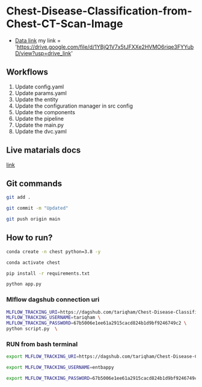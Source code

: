 # Chest-Disease-Classification-from-Chest-CT-Scan-Image

 - [Data link](https://drive.google.com/file/d/1z0mreUtRmR-P-magILsDR3T7M6IkGXtY/view?usp=sharing)
 my link = 'https://drive.google.com/file/d/1YBjQ1V7x5tJFXXe2HVMO6riqe3FYYubD/view?usp=drive_link'

## Workflows

1. Update config.yaml
2. Update params.yaml
3. Update the entity
4. Update the configuration manager in src config
5. Update the components
6. Update the pipeline 
7. Update the main.py
8. Update the dvc.yaml 



## Live matarials docs

[link](https://docs.google.com/document/d/1UFiHnyKRqgx8Lodsvdzu58LbVjdWHNf-uab2WmhE0A4/edit?usp=sharing)


## Git commands

```bash
git add .

git commit -m "Updated"

git push origin main
```

## How to run?

```bash
conda create -n chest python=3.8 -y
```

```bash
conda activate chest
```

```bash
pip install -r requirements.txt
```

```bash
python app.py
```

### Mlflow dagshub connection uri

```bash
MLFLOW_TRACKING_URI=https://dagshub.com/tariqham/Chest-Disease-Classification.mlflow \
MLFLOW_TRACKING_USERNAME=tariqham \
MLFLOW_TRACKING_PASSWORD=67b5006e1ee61a2915cacd824b1d9bf9246749c2 \
python script.py  \

```


### RUN from bash terminal

```bash
export MLFLOW_TRACKING_URI=https://dagshub.com/tariqham/Chest-Disease-Classification.mlflow \

export MLFLOW_TRACKING_USERNAME=entbappy 

export MLFLOW_TRACKING_PASSWORD=67b5006e1ee61a2915cacd824b1d9bf9246749c2 

```